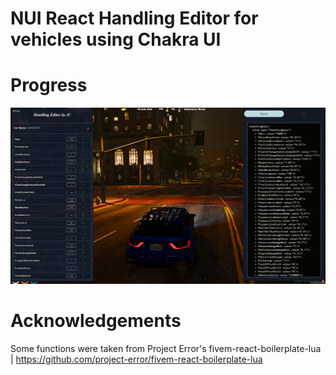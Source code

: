 NUI React Handling Editor for vehicles using Chakra UI 
===============================

Progress
===============================
![progress](progress.png)

Acknowledgements
===============================

Some functions were taken from Project Error's fivem-react-boilerplate-lua | https://github.com/project-error/fivem-react-boilerplate-lua

